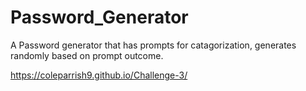 # Password_Generator

A Password generator that has prompts for catagorization, generates randomly based on prompt outcome.

https://coleparrish9.github.io/Challenge-3/